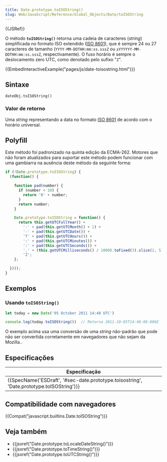 ```yaml
---
title: Date.prototype.toISOString()
slug: Web/JavaScript/Reference/Global_Objects/Date/toISOString
---
```

{{JSRef}}

O método **`toISOString()`** retorna uma cadeia de caracteres (_string_) simplificada no formato ISO extendido ([ISO 8601](http://en.wikipedia.org/wiki/ISO_8601)), que é sempre 24 ou 27 caracteres de tamanho (`YYYY-MM-DDTHH:mm:ss.sssZ` ou `±YYYYYY-MM-DDTHH:mm:ss.sssZ`, respectivamente). O fuso horário é sempre o deslocamento zero UTC, como denotado pelo sufixo "`Z`".

{{EmbedInteractiveExample("pages/js/date-toisostring.html")}}

## Sintaxe

```
dateObj.toISOString()
```

### Valor de retorno

Uma _string_ representando a data no formato [ISO 8601](http://en.wikipedia.org/wiki/ISO_8601) de acordo com o horário universal.

## Polyfill

Este método foi padronizado na quinta edição da ECMA-262. Motores que não foram atualizados para suportar este método podem funcionar com uma gambiarra na ausência deste método da seguinte forma:

```js
if (!Date.prototype.toISOString) {
  (function() {

    function pad(number) {
      if (number < 10) {
        return '0' + number;
      }
      return number;
    }

    Date.prototype.toISOString = function() {
      return this.getUTCFullYear() +
        '-' + pad(this.getUTCMonth() + 1) +
        '-' + pad(this.getUTCDate()) +
        'T' + pad(this.getUTCHours()) +
        ':' + pad(this.getUTCMinutes()) +
        ':' + pad(this.getUTCSeconds()) +
        '.' + (this.getUTCMilliseconds() / 1000).toFixed(3).slice(2, 5) +
        'Z';
    };

  })();
}
```

## Exemplos

### Usando `toISOString()`

```js
let today = new Date('05 October 2011 14:48 UTC')

console.log(today.toISOString())  // Retorna 2011-10-05T14:48:00.000Z
```

O exemplo acima usa uma conversão de uma _string_ não-padrão que pode não ser convertida corretamente em navegadores que não sejam da Mozilla..

## Especificações

| Especificação                                                                                                        |
| -------------------------------------------------------------------------------------------------------------------- |
| {{SpecName('ESDraft', '#sec-date.prototype.toisostring', 'Date.prototype.toISOString')}} |

## Compatibilidade com navegadores

{{Compat("javascript.builtins.Date.toISOString")}}

## Veja também

- {{jsxref("Date.prototype.toLocaleDateString()")}}
- {{jsxref("Date.prototype.toTimeString()")}}
- {{jsxref("Date.prototype.toUTCString()")}}
